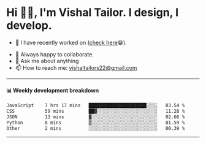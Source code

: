 # Hi 👋🏻, I'm Vishal Tailor. I design, I develop.

- 🔭 I have recently worked on ([check here](https://vishaltailor.com)😁).
<!-- - 🎦 Currently watching: JavaScript: The Hard Parts By Will Sentance. -->
- 👯 Always happy to collaborate.
- 💬 Ask me about anything
- 📫 How to reach me: <a href="mailto:vishaltailors22@gmail.com">vishaltailors22@gmail.com</a>

<hr /> 
<h4>📊 Weekly development breakdown</h4>
<!--START_SECTION:waka-->

```txt
JavaScript    7 hrs 17 mins   █████████████████████░░░░   83.54 %
CSS           59 mins         ██▓░░░░░░░░░░░░░░░░░░░░░░   11.28 %
JSON          13 mins         ▓░░░░░░░░░░░░░░░░░░░░░░░░   02.66 %
Python        8 mins          ▒░░░░░░░░░░░░░░░░░░░░░░░░   01.59 %
Other         2 mins          ░░░░░░░░░░░░░░░░░░░░░░░░░   00.39 %
```

<!--END_SECTION:waka-->
<hr /> 

<!-- ![](./profile-3d-contrib/profile-green-animate.svg) -->
